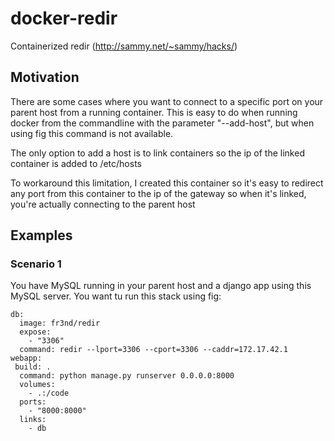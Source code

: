 # docker-redir

Containerized redir (http://sammy.net/~sammy/hacks/)

## Motivation

There are some cases where you want to connect to a specific port on your 
parent host from a running container. This is easy to do when running docker
from the commandline with the parameter "--add-host", but when using fig this
command is not available.

The only option to add a host is to link containers so the ip of the linked
container is added to /etc/hosts

To workaround this limitation, I created this container so it's easy to 
redirect any port from this container to the ip of the gateway so when it's
linked, you're actually connecting to the parent host

## Examples

### Scenario 1

You have MySQL running in your parent host and a django app using this MySQL
server. You want tu run this stack using fig:

```
db:
  image: fr3nd/redir
  expose:
    - "3306"
  command: redir --lport=3306 --cport=3306 --caddr=172.17.42.1
webapp:
 build: .
  command: python manage.py runserver 0.0.0.0:8000
  volumes:
    - .:/code
  ports:
    - "8000:8000"
  links:
    - db
```
